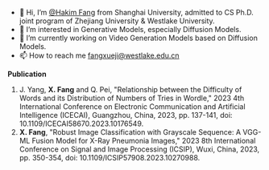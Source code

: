 - 👋 Hi, I’m [@Hakim Fang](https://xuejifang.github.io/) from Shanghai University, admitted to CS Ph.D. joint program of Zhejiang University & Westlake University.
- 👀 I’m interested in Generative Models, especially Diffusion Models.
- 🌱 I’m currently working on Video Generation Models based on Diffusion Models.
- 📫 How to reach me fangxueji@westlake.edu.cn

**Publication**
1. J. Yang, **X. Fang** and Q. Pei, "Relationship between the Difficulty of Words and its Distribution of Numbers of Tries in Wordle," 2023 4th International Conference on Electronic Communication and Artificial Intelligence (ICECAI), Guangzhou, China, 2023, pp. 137-141, doi: 10.1109/ICECAI58670.2023.10176549.
2. **X. Fang**, "Robust Image Classification with Grayscale Sequence: A VGG-ML Fusion Model for X-Ray Pneumonia Images," 2023 8th International Conference on Signal and Image Processing (ICSIP), Wuxi, China, 2023, pp. 350-354, doi: 10.1109/ICSIP57908.2023.10270988.


<!---
- 💞️ I’m looking to collaborate on [A Survey of Quantitative Investment Based on LSTM](https://github.com/XuejiFang/EconomicLab.git).

XuejiFang/XuejiFang is a ✨ special ✨ repository because its `README.md` (this file) appears on your GitHub profile.
You can click the Preview link to take a look at your changes.
--->

